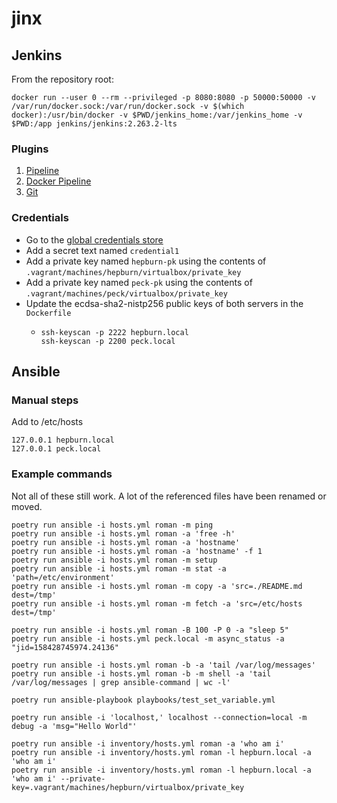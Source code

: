 # jinx

## Jenkins

From the repository root:

```
docker run --user 0 --rm --privileged -p 8080:8080 -p 50000:50000 -v /var/run/docker.sock:/var/run/docker.sock -v $(which docker):/usr/bin/docker -v $PWD/jenkins_home:/var/jenkins_home -v $PWD:/app jenkins/jenkins:2.263.2-lts
```

### Plugins

1. [Pipeline](https://github.com/jenkinsci/workflow-aggregator-plugin)
1. [Docker Pipeline](https://github.com/jenkinsci/docker-workflow-plugin)
1. [Git](https://github.com/jenkinsci/git-plugin)

### Credentials

* Go to the [global credentials store](http://localhost:8080/credentials/store/system/domain/_/)
* Add a secret text named `credential1`
* Add a private key named `hepburn-pk` using the contents of `.vagrant/machines/hepburn/virtualbox/private_key`
* Add a private key named `peck-pk` using the contents of `.vagrant/machines/peck/virtualbox/private_key`
* Update the ecdsa-sha2-nistp256 public keys of both servers in the `Dockerfile`
    * ```
      ssh-keyscan -p 2222 hepburn.local
      ssh-keyscan -p 2200 peck.local
      ```

## Ansible

### Manual steps

Add to /etc/hosts

```
127.0.0.1 hepburn.local
127.0.0.1 peck.local
```

### Example commands

Not all of these still work. A lot of the referenced files have been renamed or moved.

```
poetry run ansible -i hosts.yml roman -m ping
poetry run ansible -i hosts.yml roman -a 'free -h'
poetry run ansible -i hosts.yml roman -a 'hostname'
poetry run ansible -i hosts.yml roman -a 'hostname' -f 1
poetry run ansible -i hosts.yml roman -m setup
poetry run ansible -i hosts.yml roman -m stat -a 'path=/etc/environment'
poetry run ansible -i hosts.yml roman -m copy -a 'src=./README.md dest=/tmp'
poetry run ansible -i hosts.yml roman -m fetch -a 'src=/etc/hosts dest=/tmp'

poetry run ansible -i hosts.yml roman -B 100 -P 0 -a "sleep 5"
poetry run ansible -i hosts.yml peck.local -m async_status -a "jid=158428745974.24136"

poetry run ansible -i hosts.yml roman -b -a 'tail /var/log/messages'
poetry run ansible -i hosts.yml roman -b -m shell -a 'tail /var/log/messages | grep ansible-command | wc -l'

poetry run ansible-playbook playbooks/test_set_variable.yml

poetry run ansible -i 'localhost,' localhost --connection=local -m debug -a 'msg="Hello World"'

poetry run ansible -i inventory/hosts.yml roman -a 'who am i'
poetry run ansible -i inventory/hosts.yml roman -l hepburn.local -a 'who am i'
poetry run ansible -i inventory/hosts.yml roman -l hepburn.local -a 'who am i' --private-key=.vagrant/machines/hepburn/virtualbox/private_key


```
